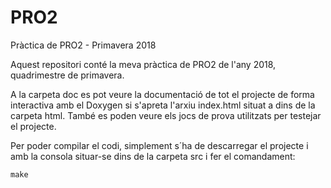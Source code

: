 # PRO2
Pràctica de PRO2 - Primavera 2018

Aquest repositori conté la meva pràctica de PRO2 de l'any 2018, quadrimestre de primavera.

A la carpeta doc es pot veure la documentació de tot el projecte de forma interactiva amb el Doxygen si s'apreta l'arxiu index.html situat a dins de la carpeta html. També es poden veure els jocs de prova utilitzats per testejar el projecte.

Per poder compilar el codi, simplement s´ha de descarregar el projecte i amb la consola situar-se dins de la carpeta src i fer el comandament:
```
make
```
